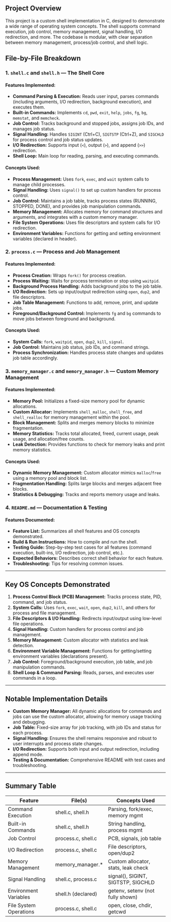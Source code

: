 ## Project Overview

This project is a custom shell implementation in C, designed to demonstrate a wide range of operating system concepts. The shell supports command execution, job control, memory management, signal handling, I/O redirection, and more. The codebase is modular, with clear separation between memory management, process/job control, and shell logic.

## File-by-File Breakdown

### 1. `shell.c` and `shell.h` — The Shell Core

#### Features Implemented:
- **Command Parsing & Execution:** Reads user input, parses commands (including arguments, I/O redirection, background execution), and executes them.
- **Built-in Commands:** Implements `cd`, `pwd`, `exit`, `help`, `jobs`, `fg`, `bg`, `memstat`, and `memcheck`.
- **Job Control:** Tracks background and stopped jobs, assigns job IDs, and manages job status.
- **Signal Handling:** Handles `SIGINT` (Ctrl+C), `SIGTSTP` (Ctrl+Z), and `SIGCHLD` for process control and job status updates.
- **I/O Redirection:** Supports input (`<`), output (`>`), and append (`>>`) redirection.
- **Shell Loop:** Main loop for reading, parsing, and executing commands.

#### Concepts Used:
- **Process Management:** Uses `fork`, `exec`, and `wait` system calls to manage child processes.
- **Signal Handling:** Uses `signal()` to set up custom handlers for process control.
- **Job Control:** Maintains a job table, tracks process states (RUNNING, STOPPED, DONE), and provides job manipulation commands.
- **Memory Management:** Allocates memory for command structures and arguments, and integrates with a custom memory manager.
- **File System Operations:** Uses file descriptors and system calls for I/O redirection.
- **Environment Variables:** Functions for getting and setting environment variables (declared in header).

### 2. `process.c` — Process and Job Management

#### Features Implemented:
- **Process Creation:** Wraps `fork()` for process creation.
- **Process Waiting:** Waits for process termination or stop using `waitpid`.
- **Background Process Handling:** Adds background jobs to the job table.
- **I/O Redirection:** Sets up input/output redirection using `open`, `dup2`, and file descriptors.
- **Job Table Management:** Functions to add, remove, print, and update jobs.
- **Foreground/Background Control:** Implements `fg` and `bg` commands to move jobs between foreground and background.

#### Concepts Used:
- **System Calls:** `fork`, `waitpid`, `open`, `dup2`, `kill`, `signal`.
- **Job Control:** Maintains job status, job IDs, and command strings.
- **Process Synchronization:** Handles process state changes and updates job table accordingly.

### 3. `memory_manager.c` and `memory_manager.h` — Custom Memory Management

#### Features Implemented:
- **Memory Pool:** Initializes a fixed-size memory pool for dynamic allocations.
- **Custom Allocator:** Implements `shell_malloc`, `shell_free`, and `shell_realloc` for memory management within the pool.
- **Block Management:** Splits and merges memory blocks to minimize fragmentation.
- **Memory Statistics:** Tracks total allocated, freed, current usage, peak usage, and allocation/free counts.
- **Leak Detection:** Provides functions to check for memory leaks and print memory statistics.

#### Concepts Used:
- **Dynamic Memory Management:** Custom allocator mimics `malloc`/`free` using a memory pool and block list.
- **Fragmentation Handling:** Splits large blocks and merges adjacent free blocks.
- **Statistics & Debugging:** Tracks and reports memory usage and leaks.

### 4. `README.md` — Documentation & Testing

#### Features Documented:
- **Feature List:** Summarizes all shell features and OS concepts demonstrated.
- **Build & Run Instructions:** How to compile and run the shell.
- **Testing Guide:** Step-by-step test cases for all features (command execution, built-ins, I/O redirection, job control, etc.).
- **Expected Behaviors:** Describes correct shell behavior for each feature.
- **Troubleshooting:** Tips for resolving common issues.

---

## Key OS Concepts Demonstrated

1. **Process Control Block (PCB) Management:** Tracks process state, PID, command, and job status.
2. **System Calls:** Uses `fork`, `exec`, `wait`, `open`, `dup2`, `kill`, and others for process and file management.
3. **File Descriptors & I/O Handling:** Redirects input/output using low-level file operations.
4. **Signal Handling:** Custom handlers for process control and job management.
5. **Memory Management:** Custom allocator with statistics and leak detection.
6. **Environment Variable Management:** Functions for getting/setting environment variables (declarations present).
7. **Job Control:** Foreground/background execution, job table, and job manipulation commands.
8. **Shell Loop & Command Parsing:** Reads, parses, and executes user commands in a loop.

---

## Notable Implementation Details

- **Custom Memory Manager:** All dynamic allocations for commands and jobs can use the custom allocator, allowing for memory usage tracking and debugging.
- **Job Table:** Fixed-size array for job tracking, with job IDs and status for each process.
- **Signal Handling:** Ensures the shell remains responsive and robust to user interrupts and process state changes.
- **I/O Redirection:** Supports both input and output redirection, including append mode.
- **Testing & Documentation:** Comprehensive README with test cases and troubleshooting.

---

## Summary Table

| Feature                | File(s)              | Concepts Used                        |
|------------------------|----------------------|--------------------------------------|
| Command Execution      | shell.c, shell.h     | Parsing, fork/exec, memory mgmt      |
| Built-in Commands      | shell.c, shell.h     | String handling, process mgmt        |
| Job Control            | process.c, shell.c   | PCB, signals, job table              |
| I/O Redirection        | process.c, shell.c   | File descriptors, open/dup2          |
| Memory Management      | memory_manager.*     | Custom allocator, stats, leak check  |
| Signal Handling        | shell.c, process.c   | signal(), SIGINT, SIGTSTP, SIGCHLD   |
| Environment Variables  | shell.h (declared)   | getenv, setenv (not fully shown)     |
| File System Operations | process.c, shell.c   | open, close, chdir, getcwd           |

